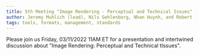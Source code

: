 ```yaml
---
title: 5th Meeting "Image Rendering - Perceptual and Technical Issues"
author: Jeremy Muhlich (lead), Nils Gehlenborg, Nhan Huynh, and Robert Krueger
tags: tools, formats, management, standards
---
```


Please join us Friday, 03/11/2022 11AM ET for a presentation and intertwined discussion about "Image Rendering: Perceptual and Technical tIssues".
